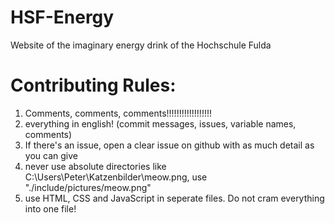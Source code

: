 # HSF-Energy
Website of the imaginary energy drink of the Hochschule Fulda

# Contributing Rules:
1. Comments, comments, comments!!!!!!!!!!!!!!!!!!
2. everything in english! (commit messages, issues, variable names, comments)
3. If there's an issue, open a clear issue on github with as much detail as you can give
4. never use absolute directories like C:\Users\Peter\Katzenbilder\meow.png, use "./include/pictures/meow.png"
5. use HTML, CSS and JavaScript in seperate files. Do not cram everything into one file!
